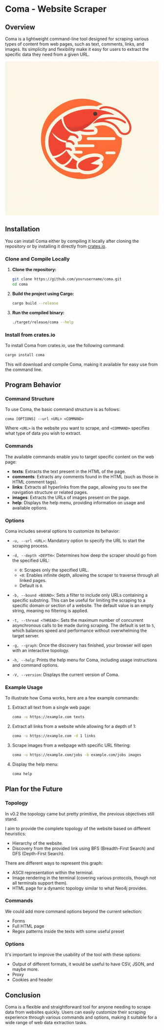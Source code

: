 # Coma - Website Scraper

## Overview
Coma is a lightweight command-line tool designed for scraping various types of content from web pages, such as text, comments, links, and images. Its simplicity and flexibility make it easy for users to extract the specific data they need from a given URL.

![Logo shrimp](static/shrimp.jpg)

## Installation

You can install Coma either by compiling it locally after cloning the repository or by installing it directly from [crates.io](https://crates.io).

### Clone and Compile Locally

1. **Clone the repository:**
   ```bash
   git clone https://github.com/yourusername/coma.git
   cd coma
   ```

2. **Build the project using Cargo:**
   ```bash
   cargo build --release
   ```

3. **Run the compiled binary:**
   ```bash
   ./target/release/coma --help
   ```

### Install from crates.io

To install Coma from crates.io, use the following command:
```bash
cargo install coma
```

This will download and compile Coma, making it available for easy use from the command line.

## Program Behavior

### Command Structure
To use Coma, the basic command structure is as follows:

```
coma [OPTIONS] --url <URL> <COMMAND>
```

Where `<URL>` is the website you want to scrape, and `<COMMAND>` specifies what type of data you wish to extract.

### Commands
The available commands enable you to target specific content on the web page:

- **texts**: Extracts the text present in the HTML of the page.
- **comments**: Extracts any comments found in the HTML (such as those in HTML comment tags).
- **links**: Extracts all hyperlinks from the page, allowing you to see the navigation structure or related pages.
- **images**: Extracts the URLs of images present on the page.
- **help**: Displays the help menu, providing information on usage and available options.

### Options
Coma includes several options to customize its behavior:

- `-u, --url <URL>`: Mandatory option to specify the URL to start the scraping process.
- `-d, --depth <DEPTH>`: Determines how deep the scraper should go from the specified URL:
  - `0`: Scrapes only the specified URL.
  - `<0`: Enables infinite depth, allowing the scraper to traverse through all linked pages.
  - Default is `0`.
  
- `-b, --bound <BOUND>`: Sets a filter to include only URLs containing a specific substring. This can be useful for limiting the scraping to a specific domain or section of a website. The default value is an empty string, meaning no filtering is applied.
  
- `-t, --thread <THREAD>`: Sets the maximum number of concurrent asynchronous calls to be made during scraping. The default is set to `5`, which balances speed and performance without overwhelming the target server.
  
- `-g, --graph`: Once the discovery has finished, your browser will open with an interactive topology.
  
- `-h, --help`: Prints the help menu for Coma, including usage instructions and command options.
  
- `-V, --version`: Displays the current version of Coma.

### Example Usage
To illustrate how Coma works, here are a few example commands:

1. Extract all text from a single web page:
   ```bash
   coma -u https://example.com texts
   ```

2. Extract all links from a website while allowing for a depth of 1:
   ```bash
   coma -u https://example.com -d 1 links
   ```

3. Scrape images from a webpage with specific URL filtering:
   ```bash
   coma -u https://example.com/jobs -b example.com/jobs images
   ```

4. Display the help menu:
   ```bash
   coma help
   ```

## Plan for the Future

### Topology

In v0.2 the topology came but pretty primitive, the previous objectives still stand.

I aim to provide the complete topology of the website based on different heuristics:
- Hierarchy of the website.
- Discovery from the provided link using BFS (Breadth-First Search) and DFS (Depth-First Search).

There are different ways to represent this graph:
- ASCII representation within the terminal.
- Image rendering in the terminal (covering various protocols, though not all terminals support them).
- HTML page for a dynamic topology similar to what Neo4j provides.

### Commands
We could add more command options beyond the current selection:
- Forms
- Full HTML page
- Regex patterns inside the texts with some useful preset

### Options
It's important to improve the usability of the tool with these options:
- Output of different formats, it would be useful to have CSV, JSON, and maybe more.
- Proxy
- Cookies and header

## Conclusion
Coma is a flexible and straightforward tool for anyone needing to scrape data from websites quickly. Users can easily customize their scraping experience through various commands and options, making it suitable for a wide range of web data extraction tasks.
